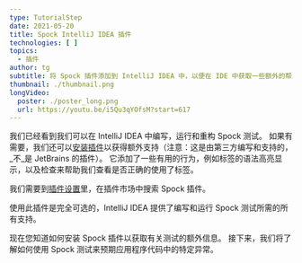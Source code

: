 ```yaml
---
type: TutorialStep
date: 2021-05-20
title: Spock IntelliJ IDEA 插件
technologies: [ ]
topics:
  - 插件
author: tg
subtitle: 将 Spock 插件添加到 IntelliJ IDEA 中，以便在 IDE 中获取一些额外的帮助。
thumbnail: ./thumbnail.png
longVideo:
  poster: ./poster_long.png
  url: https://youtu.be/i5Qu3qYOfsM?start=617
---
```


我们已经看到我们可以在 IntelliJ IDEA 中编写，运行和重构 Spock 测试。 如果有需要，我们还可以[安装插件](https://plugins.jetbrains.com/plugin/7114-spock-framework-enhancements)以获得额外支持（注意：这是由第三方编写和支持的， _不_是 JetBrains 的插件）。 它添加了一些有用的行为，例如标签的语法高亮显示，以及检查来帮助我们查看是否正确的使用了标签。

我们需要到[插件设置](https://www.jetbrains.com/help/idea/managing-plugins.html)里，在插件市场中搜索 Spock 插件。

使用此插件是完全可选的，IntelliJ IDEA 提供了编写和运行 Spock 测试所需的所有支持。

现在您知道如何安装 Spock 插件以获取有关测试的额外信息。 接下来，我们将了解如何使用 Spock 测试来预期应用程序代码中的特定异常。

